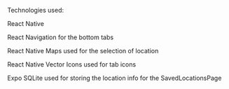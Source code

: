 Technologies used:

React Native

React Navigation 
  for the bottom tabs
  
React Native Maps
  used for the selection of location
  
React Native Vector Icons
  used for tab icons
  
Expo SQLite
  used for storing the location info for the SavedLocationsPage
